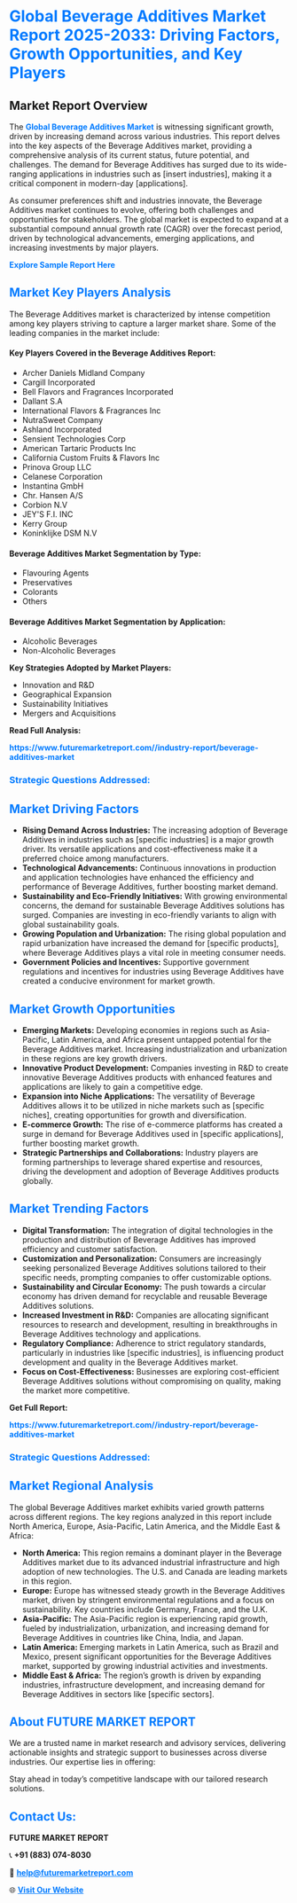 <h1 style="color: #007BFF;">Global Beverage Additives Market Report 2025-2033: Driving Factors, Growth Opportunities, and Key Players</h1>

<section id="overview">
<h2>Market Report Overview</h2>
<p>The <a href="https://www.futuremarketreport.com//industry-report/beverage-additives-market" style="color: #007BFF; text-decoration: none;"><strong>Global Beverage Additives Market</strong></a> is witnessing significant growth, driven by increasing demand across various industries. This report delves into the key aspects of the Beverage Additives market, providing a comprehensive analysis of its current status, future potential, and challenges. The demand for Beverage Additives has surged due to its wide-ranging applications in industries such as [insert industries], making it a critical component in modern-day [applications].</p>
<p>As consumer preferences shift and industries innovate, the Beverage Additives market continues to evolve, offering both challenges and opportunities for stakeholders. The global market is expected to expand at a substantial compound annual growth rate (CAGR) over the forecast period, driven by technological advancements, emerging applications, and increasing investments by major players.</p>
</section>

<section id="overview">
<p><a href="https://www.futuremarketreport.com//request-sample/reportId=88758" style="color: #007BFF; text-decoration: none;"><strong>Explore Sample Report Here</strong></a></p>
</section>

<section id="key-players">
<h2 style="color: #007BFF;">Market Key Players Analysis</h2>
<p>The Beverage Additives market is characterized by intense competition among key players striving to capture a larger market share. Some of the leading companies in the market include:</p>
<h4>Key Players Covered in the Beverage Additives Report:</h4>
<ul><li>Archer Daniels Midland Company</li><li>Cargill Incorporated</li><li>Bell Flavors and Fragrances Incorporated</li><li>Dallant S.A</li><li>International Flavors &amp; Fragrances Inc</li><li>NutraSweet Company</li><li>Ashland Incorporated</li><li>Sensient Technologies Corp</li><li>American Tartaric Products Inc</li><li>California Custom Fruits &amp; Flavors Inc</li><li>Prinova Group LLC</li><li>Celanese Corporation</li><li>Instantina GmbH</li><li>Chr. Hansen A/S</li><li>Corbion N.V</li><li>JEY&#039;S F.I. INC</li><li>Kerry Group</li><li>Koninklijke DSM N.V</li></ul>
<h4>Beverage Additives Market Segmentation by Type:</h4>
<ul><li>Flavouring Agents</li><li>Preservatives</li><li>Colorants</li><li>Others</li></ul>

<h4>Beverage Additives Market Segmentation by Application:</h4>
<ul><li>Alcoholic Beverages</li><li>Non-Alcoholic Beverages</li></ul>
<p><strong>Key Strategies Adopted by Market Players:</strong></p>
<ul>
<li>Innovation and R&D</li>
<li>Geographical Expansion</li>
<li>Sustainability Initiatives</li>
<li>Mergers and Acquisitions</li>
</ul>
</section>

<section>
<p><strong>Read Full Analysis: </strong></p><a href="https://www.futuremarketreport.com//industry-report/beverage-additives-market" style="color: #007BFF; text-decoration: none;"><strong>https://www.futuremarketreport.com//industry-report/beverage-additives-market</strong></a>
<h3 style="color: #007BFF;">Strategic Questions Addressed:</h3>
</section>

<section id="driving-factors">
<h2 style="color: #007BFF;">Market Driving Factors</h2>
<ul>
<li><strong>Rising Demand Across Industries:</strong> The increasing adoption of Beverage Additives in industries such as [specific industries] is a major growth driver. Its versatile applications and cost-effectiveness make it a preferred choice among manufacturers.</li>
<li><strong>Technological Advancements:</strong> Continuous innovations in production and application technologies have enhanced the efficiency and performance of Beverage Additives, further boosting market demand.</li>
<li><strong>Sustainability and Eco-Friendly Initiatives:</strong> With growing environmental concerns, the demand for sustainable Beverage Additives solutions has surged. Companies are investing in eco-friendly variants to align with global sustainability goals.</li>
<li><strong>Growing Population and Urbanization:</strong> The rising global population and rapid urbanization have increased the demand for [specific products], where Beverage Additives plays a vital role in meeting consumer needs.</li>
<li><strong>Government Policies and Incentives:</strong> Supportive government regulations and incentives for industries using Beverage Additives have created a conducive environment for market growth.</li>
</ul>
</section>

<section id="growth-opportunities">
<h2 style="color: #007BFF;">Market Growth Opportunities</h2>
<ul>
<li><strong>Emerging Markets:</strong> Developing economies in regions such as Asia-Pacific, Latin America, and Africa present untapped potential for the Beverage Additives market. Increasing industrialization and urbanization in these regions are key growth drivers.</li>
<li><strong>Innovative Product Development:</strong> Companies investing in R&D to create innovative Beverage Additives products with enhanced features and applications are likely to gain a competitive edge.</li>
<li><strong>Expansion into Niche Applications:</strong> The versatility of Beverage Additives allows it to be utilized in niche markets such as [specific niches], creating opportunities for growth and diversification.</li>
<li><strong>E-commerce Growth:</strong> The rise of e-commerce platforms has created a surge in demand for Beverage Additives used in [specific applications], further boosting market growth.</li>
<li><strong>Strategic Partnerships and Collaborations:</strong> Industry players are forming partnerships to leverage shared expertise and resources, driving the development and adoption of Beverage Additives products globally.</li>
</ul>
</section>

<section id="trending-factors">
<h2 style="color: #007BFF;">Market Trending Factors</h2>
<ul>
<li><strong>Digital Transformation:</strong> The integration of digital technologies in the production and distribution of Beverage Additives has improved efficiency and customer satisfaction.</li>
<li><strong>Customization and Personalization:</strong> Consumers are increasingly seeking personalized Beverage Additives solutions tailored to their specific needs, prompting companies to offer customizable options.</li>
<li><strong>Sustainability and Circular Economy:</strong> The push towards a circular economy has driven demand for recyclable and reusable Beverage Additives solutions.</li>
<li><strong>Increased Investment in R&D:</strong> Companies are allocating significant resources to research and development, resulting in breakthroughs in Beverage Additives technology and applications.</li>
<li><strong>Regulatory Compliance:</strong> Adherence to strict regulatory standards, particularly in industries like [specific industries], is influencing product development and quality in the Beverage Additives market.</li>
<li><strong>Focus on Cost-Effectiveness:</strong> Businesses are exploring cost-efficient Beverage Additives solutions without compromising on quality, making the market more competitive.</li>
</ul>
</section>

<section>
<p><strong>Get Full Report: </strong></p><a href="https://www.futuremarketreport.com//industry-report/beverage-additives-market" style="color: #007BFF; text-decoration: none;"><strong>https://www.futuremarketreport.com//industry-report/beverage-additives-market</strong></a>
<h3 style="color: #007BFF;">Strategic Questions Addressed:</h3>
</section>


<section id="regional-analysis">
<h2 style="color: #007BFF;">Market Regional Analysis</h2>
<p>The global Beverage Additives market exhibits varied growth patterns across different regions. The key regions analyzed in this report include North America, Europe, Asia-Pacific, Latin America, and the Middle East & Africa:</p>
<ul>
<li><strong>North America:</strong> This region remains a dominant player in the Beverage Additives market due to its advanced industrial infrastructure and high adoption of new technologies. The U.S. and Canada are leading markets in this region.</li>
<li><strong>Europe:</strong> Europe has witnessed steady growth in the Beverage Additives market, driven by stringent environmental regulations and a focus on sustainability. Key countries include Germany, France, and the U.K.</li>
<li><strong>Asia-Pacific:</strong> The Asia-Pacific region is experiencing rapid growth, fueled by industrialization, urbanization, and increasing demand for Beverage Additives in countries like China, India, and Japan.</li>
<li><strong>Latin America:</strong> Emerging markets in Latin America, such as Brazil and Mexico, present significant opportunities for the Beverage Additives market, supported by growing industrial activities and investments.</li>
<li><strong>Middle East & Africa:</strong> The region’s growth is driven by expanding industries, infrastructure development, and increasing demand for Beverage Additives in sectors like [specific sectors].</li>
</ul>
</section>

<footer>
<h2 style="color: #007BFF;">About FUTURE MARKET REPORT</h2>
<p>We are a trusted name in market research and advisory services, delivering actionable insights and strategic support to businesses across diverse industries. Our expertise lies in offering:</p>

<p>Stay ahead in today’s competitive landscape with our tailored research solutions.</p>

<h2 style="color: #007BFF;">Contact Us:</h2>
<p><strong>FUTURE MARKET REPORT</strong></p>
<p>📞 <strong>+91 (883) 074-8030</strong></p>
<p>📧 <strong><a href="mailto:help@futuremarketreport.com" style="color: #007BFF;">help@futuremarketreport.com</a></strong></p>
<p>🌐 <strong><a href="https://www.futuremarketreport.com/" style="color: #007BFF;">Visit Our Website</a></strong></p>
</footer>